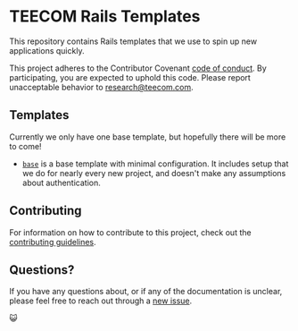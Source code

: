 # TEECOM Rails Templates

This repository contains Rails templates that we use to spin up new applications
quickly.

This project adheres to the Contributor Covenant
[code of conduct](./CODE_OF_CONDUCT.md). By participating, you are expected to
uphold this code. Please report unacceptable behavior to
research@teecom.com.

## Templates

Currently we only have one base template, but hopefully there will be more to
come!

- [`base`](./base) is a base template with minimal configuration. It includes
  setup that we do for nearly every new project, and doesn't make any
  assumptions about authentication.

## Contributing

For information on how to contribute to this project, check out the
[contributing guidelines](./CONTRIBUTING.md).

## Questions?

If you have any questions about, or if any of the documentation is unclear,
please feel free to reach out through a
[new issue](https://github.com/TEECOM/rails-templates/issues/new?labels=documentation%20:writing_hand:).

:smiley_cat:
